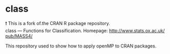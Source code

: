 # class
:exclamation: This is a fork of.the CRAN R package repository.  class — Functions for Classification. Homepage: http://www.stats.ox.ac.uk/pub/MASS4/  

This repository used to show how to apply openMP to CRAN packages.
